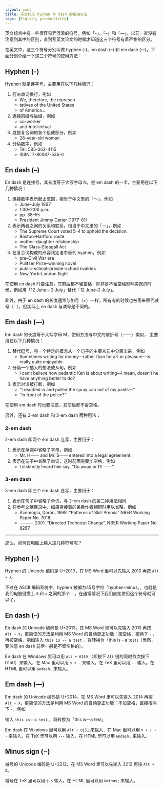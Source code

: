 ```yaml
---
layout: post
title: 英文标点 hyphen 与 dash 的使用方法
tags: [English, productivity]
---
```


英文标点中有一些很容易弄混淆的符号，例如「-」、「–」和「—」，以前一直没有注意到其中的区别，直到写英文论文的时候才知道这三个符号有着严格的区分。

在英文中，这三个符号分别叫做 hyphen (-)、en dash (–) 和 em dash (—)，下面分别介绍一下这三个符号的使用方法：

## Hyphen (-)

Hyphen 就是连字号，主要用在以下几种情况：

1. 行末单词换行，例如
	- We, therefore, the represen-
	- tatives of the United States
	- of America…
1. 连接前缀与后缀，例如
	- co-worker
	- anti-intellectual
1. 连接复合词的各个组成部分，例如
	- 28-year-old woman
1. 分隔数字，例如
	- Tel: 585-362-4115
	- ISBN: 7-80087-535-0

## En dash (–)

En dash 是连接号，其长度等于大写字母 N，是 em dash 的一半，主要用在以下几种情况：

1. 连接数字表示起止范围，相当于中文里的「～」，例如
	- June–July 1967
	- 1:00–2:00 p.m.
	- pp. 38–55
	- President Jimmy Carter (1977–81)
1. 表示两者之间的关系和联系，相当于中文里的「－」，例如
	- The Supreme Court voted 5–4 to uphold the decision.
	- Boston–Hartford route
	- mother–daughter relationship
	- The Glass–Steagall Act
1. 在复合词构成的形容词定语中替代 hyphen，例如
	- pre–Civil War era
	- Pulitzer Prize–winning novel
	- public-school–private-school rivalries
	- New York–London flight

在使用 en dash 时要注意，其前后都不留空格，除非是不留空格影响美观的时候，例如用「12 June – 3 July」替代「12 June–3 July」。

此外，由于 en dash 的长度通常与加号（+）一样，所有有的时候也被用来替代减号（−），但实际上 en dash 与减号是不同的。

## Em dash (—)

Em dash 的长度等于大写字母 M，使用方法与中文的破折号（——）类似， 主要用在以下几种情况：

1. 替代逗号，将一个特定的概念从一个句子的主要从句中分离出来，例如
	- Sometimes writing for money—rather than for art or pleasure—is really quite enjoyable.
1. 分隔一个插入的想法或从句，例如
	- I can’t believe how pedantic Ken is about writing—I mean, doesn’t he have anything better to do?
1. 表示对话被打断，例如
	- “I reached in and pulled the spray can out of my pants—”
	- “In front of the police?”

在使用 em dash 时也要注意，其前后都不留空格。

另外，还有 2-em dash 和 3-em dash 两种用法：

### 2-em dash

2-em dash 即两个 em dash 连写，主要用于：

1. 表示在单词中省略了字母，例如
	- Mr. H—— and Mr. S—— entered into a legal agreement.
1. 表示在句子中省略了单词，这时前面需要加空格，例如
	- I distinctly heard him say, “Go away or I’ll ——”.

### 3-em dash

3-em dash 即三个 em dash 连写，主要用于：

1. 表示在句子中省略了单词，与 2-em dash 的第二种用法相同
1. 在参考文献目录中，如果紧接着的条目作者相同时用以省略，例如
	- Acemoglu, Daron, 1999. “Patterns of Skill Premia” NBER Working Paper No. 7018.
	- ———, 2001. “Directed Technical Change”, NBER Working Paper No. 8287.

***

那么，如何在电脑上输入这几种符号呢？

## Hyphen (-)

Hyphen 的 Unicode 编码是 U+2010，在 MS Word 里可以先输入 2010 再按 `Alt + X`。

不过在 ASCII 编码系统中，hyphen 被编为45号字符「hyphen-minus」，也就是我们电脑键盘上 `0` 和 `=` 之间的那个 `-` 。在通常情况下我们直接使用这个符号就可以了。

## En dash (–)

En dash 的 Unicode 编码是 U+2013，在 MS Word 里可以先输入 2013 再按 `Alt + X`，更简便的方法是利用 MS Word 的自动更正功能：按空格，按两下 `-` ，再按空格，例如输入 `this is -- a test` ，将转换为「this is – a test」（当然，要注意 en dash 前后一般是不留空格的）。

En dash 在 Windows 里可以用 `Alt + 0150` （即按下 `Alt` 键的同时依次按下 0150）来输入，在 Mac 里可以用 `⌥ + -` 来输入，在 TeX 里可以用 `--` 输入，在 HTML 里可以用 `&ndash;` 来输入。

## Em dash (—)

Em dash 的 Unicode 编码是 U+2014，在 MS Word 里可以先输入 2014 再按 `Alt + X`，更简便的方法是利用 MS Word 的自动更正功能：不加空格，直接按两下 `-`，例如

输入 `this is--a test` ，将转换为「this is—a test」

Em dash 在 Windows 里可以用 `Alt + 0151` 来输入，在 Mac 里可以用 `⌥ + ⇧ + -` 来输入，在 TeX 里可以用 `---` 输入，在 HTML 里可以用 `&mdash;` 来输入。

## Minus sign (−)

减号的 Unicode 编码是 U+2212，在 MS Word 里可以先输入 2212 再按 `Alt + X`。

减号在 TeX 里可以用 `$-$` 输入，在 HTML 里可以用 `&minus;` 来输入。